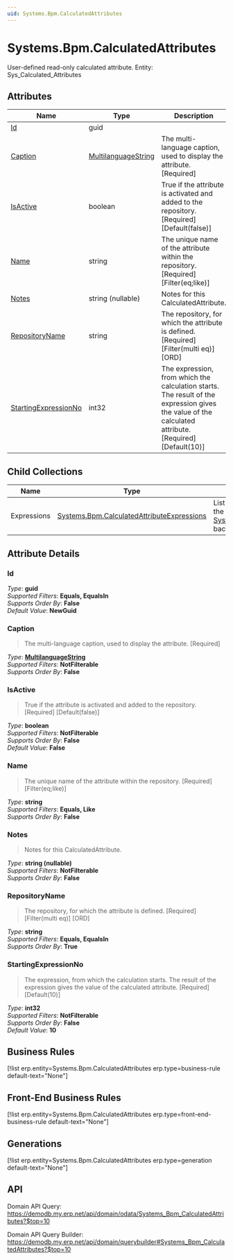 ```yaml
---
uid: Systems.Bpm.CalculatedAttributes
---
```

# Systems.Bpm.CalculatedAttributes

User-defined read-only calculated attribute. Entity: Sys_Calculated_Attributes

## Attributes

| Name | Type | Description |
| ---- | ---- | --- |
| [Id](Systems.Bpm.CalculatedAttributes.md#Id) | guid |  
| [Caption](Systems.Bpm.CalculatedAttributes.md#Caption) | [MultilanguageString](../data-types.md#MultilanguageString) | The multi-language caption, used to display the attribute. [Required] 
| [IsActive](Systems.Bpm.CalculatedAttributes.md#IsActive) | boolean | True if the attribute is activated and added to the repository. [Required] [Default(false)] 
| [Name](Systems.Bpm.CalculatedAttributes.md#Name) | string | The unique name of the attribute within the repository. [Required] [Filter(eq;like)] 
| [Notes](Systems.Bpm.CalculatedAttributes.md#Notes) | string (nullable) | Notes for this CalculatedAttribute. 
| [RepositoryName](Systems.Bpm.CalculatedAttributes.md#RepositoryName) | string | The repository, for which the attribute is defined. [Required] [Filter(multi eq)] [ORD] 
| [StartingExpressionNo](Systems.Bpm.CalculatedAttributes.md#StartingExpressionNo) | int32 | The expression, from which the calculation starts. The result of the expression gives the value of the calculated attribute. [Required] [Default(10)] 

## Child Collections

| Name | Type | Description |
| ---- | ---- | --- |
| Expressions | [Systems.Bpm.CalculatedAttributeExpressions](Systems.Bpm.CalculatedAttributeExpressions.md) | List of [CalculatedAttributeExpression](Systems.Bpm.CalculatedAttributeExpressions.md) child objects, based on the [Systems.Bpm.CalculatedAttributeExpression.CalculatedAttribute](Systems.Bpm.CalculatedAttributeExpressions.md#CalculatedAttribute) back reference 


## Attribute Details

### Id

_Type_: **guid**  
_Supported Filters_: **Equals, EqualsIn**  
_Supports Order By_: **False**  
_Default Value_: **NewGuid**  

### Caption

> The multi-language caption, used to display the attribute. [Required]

_Type_: **[MultilanguageString](../data-types.md#MultilanguageString)**  
_Supported Filters_: **NotFilterable**  
_Supports Order By_: **False**  

### IsActive

> True if the attribute is activated and added to the repository. [Required] [Default(false)]

_Type_: **boolean**  
_Supported Filters_: **NotFilterable**  
_Supports Order By_: **False**  
_Default Value_: **False**  

### Name

> The unique name of the attribute within the repository. [Required] [Filter(eq;like)]

_Type_: **string**  
_Supported Filters_: **Equals, Like**  
_Supports Order By_: **False**  

### Notes

> Notes for this CalculatedAttribute.

_Type_: **string (nullable)**  
_Supported Filters_: **NotFilterable**  
_Supports Order By_: **False**  

### RepositoryName

> The repository, for which the attribute is defined. [Required] [Filter(multi eq)] [ORD]

_Type_: **string**  
_Supported Filters_: **Equals, EqualsIn**  
_Supports Order By_: **True**  

### StartingExpressionNo

> The expression, from which the calculation starts. The result of the expression gives the value of the calculated attribute. [Required] [Default(10)]

_Type_: **int32**  
_Supported Filters_: **NotFilterable**  
_Supports Order By_: **False**  
_Default Value_: **10**  



## Business Rules

[!list erp.entity=Systems.Bpm.CalculatedAttributes erp.type=business-rule default-text="None"]

## Front-End Business Rules

[!list erp.entity=Systems.Bpm.CalculatedAttributes erp.type=front-end-business-rule default-text="None"]

## Generations

[!list erp.entity=Systems.Bpm.CalculatedAttributes erp.type=generation default-text="None"]

## API

Domain API Query:
<https://demodb.my.erp.net/api/domain/odata/Systems_Bpm_CalculatedAttributes?$top=10>

Domain API Query Builder:
<https://demodb.my.erp.net/api/domain/querybuilder#Systems_Bpm_CalculatedAttributes?$top=10>

